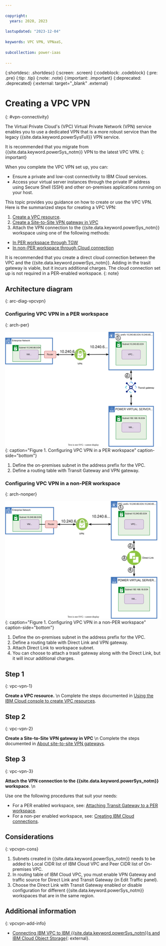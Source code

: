 ```yaml
---

copyright:
  years: 2020, 2023

lastupdated: "2023-12-04"

keywords: VPC VPN, VPNaaS,

subcollection: power-iaas

---
```


{:shortdesc: .shortdesc}
{:screen: .screen}
{:codeblock: .codeblock}
{:pre: .pre}
{:tip: .tip}
{:note: .note}
{:important: .important}
{:deprecated: .deprecated}
{:external: target="_blank" .external}

# Creating a VPC VPN
{: #vpn-connectivity}

The Virtual Private Cloud's (VPC) Virtual Private Network (VPN) service enables you to use a dedicated VPN that is a more robust service than the legacy {{site.data.keyword.powerSysFull}} VPN service. 

It is recommended that you migrate from {{site.data.keyword.powerSys_notm}} VPN to the latest VPC VPN.
{: important}

When you complete the VPC VPN set up, you can:
-	Ensure a private and low-cost connectivity to IBM Cloud services.
-	Access your virtual server instances through the private IP address using Secure Shell (SSH) and other on-premises applications running on your host.

This topic provides you guidance on how to create or use the VPC VPN. Here is the summarized steps for creating a VPC VPN:
1.	[Create a VPC resource](/docs/power-iaas?topic=power-iaas-vpn-connectivity#step-1).
2.	[Create a Site-to-Site VPN gateway in VPC](/docs/power-iaas?topic=power-iaas-vpn-connectivity#step-2)
3.	Attach the VPN connection to the {{site.data.keyword.powerSys_notm}} workspace using one of the following methods:
  -	[In PER workspace through TGW](/docs/power-iaas?topic=power-iaas-vpn-connectivity#step-3)
  -	[In non-PER workspace through Cloud connection](/docs/power-iaas?topic=power-iaas-vpn-connectivity#step-3)

It is recommended that you create a direct cloud connection between the VPC and the {{site.data.keyword.powerSys_notm}}. Adding in the trasit gateway is viable, but it incurs additional charges. The cloud connection set up is not required in a PER-enabled workspace.
{: note}

## Architecture diagram
{: arc-diag-vpcvpn}

### Configuring VPC VPN in a PER workspace
{: arch-per}

![VPC VPN in PER architecture diagram](./images/vpc_vpn_per.svg "Configuring VPC VPN in a PER workspace"){: caption="Figure 1. Configuring VPC VPN in a PER workspace" caption-side="bottom"}

1. Define the on-premises subnet in the address prefix for the VPC.
2. Define a routing table with Transit Gateway and VPN gateway.

### Configuring VPC VPN in a non-PER workspace
{: arch-nonper}

![VPC VPN in non-PER architecture diagram](./images/vpc_vpn_legacy.svg "Configuring VPC VPN in a non-PER workspace"){: caption="Figure 1. Configuring VPC VPN in a non-PER workspace" caption-side="bottom"}

1. Define the on-premises subnet in the address prefix for the VPC.
2. Define a routing table with Direct Link and VPN gateway.
3. Attach Direct Link to workspace subnet.
4. You can choose to attach a trasit gateway along with the Direct Link, but it will incur additional charges.

## Step 1
{: vpc-vpn-1}

**Create a VPC resource.** \n
Complete the steps documented in [Using the IBM Cloud console to create VPC resources](/docs/vpc?topic=vpc-creating-a-vpc-using-the-ibm-cloud-console).

## Step 2
{: vpc-vpn-2}

**Create a Site-to-Site VPN gateway in VPC** \n
Complete the steps documented in [About site-to-site VPN gateways](/docs/vpc?topic=vpc-using-vpn).


## Step 3
{: vpc-vpn-3}

**Attach the VPN connection to the {{site.data.keyword.powerSys_notm}} workspace**. \n

Use one the following procedures that suit your needs:
  -	For a PER enabled workspace, see: [Attaching Transit Gateway to a PER workspace](/docs/power-iaas?topic=power-iaas-per#attaching-transit-gateway-to-a-per-workspace).
  -	For a non-per enabled workspace, see: [Creating IBM Cloud connections](/docs/power-iaas?topic=power-iaas-cloud-connections).

## Considerations
{: vpcvpn-cons}

1.	Subnets created in {{site.data.keyword.powerSys_notm}} needs to be added to Local CIDR list of IBM Cloud VPC and Peer CIDR list of On-premises VPC.
2.	In routing table of IBM Cloud VPC, you must enable VPN Gateway and traffic source for Direct Link and Transit Gateway (in Edit Traffic panel).
3.	Choose the Direct Link with Transit Gateway enabled or disable configuration for different {{site.data.keyword.powerSys_notm}} workspaces that are in the same region.  


## Additional information
{: vpcvpn-add-info}

- [Connecting IBM VPC to IBM {{site.data.keyword.powerSys_notm}}s and IBM Cloud Object Storage](https://www.ibm.com/blog/connecting-ibm-vpc-to-ibm-power-virtual-servers-and-ibm-cloud-object-storage/){: external}.